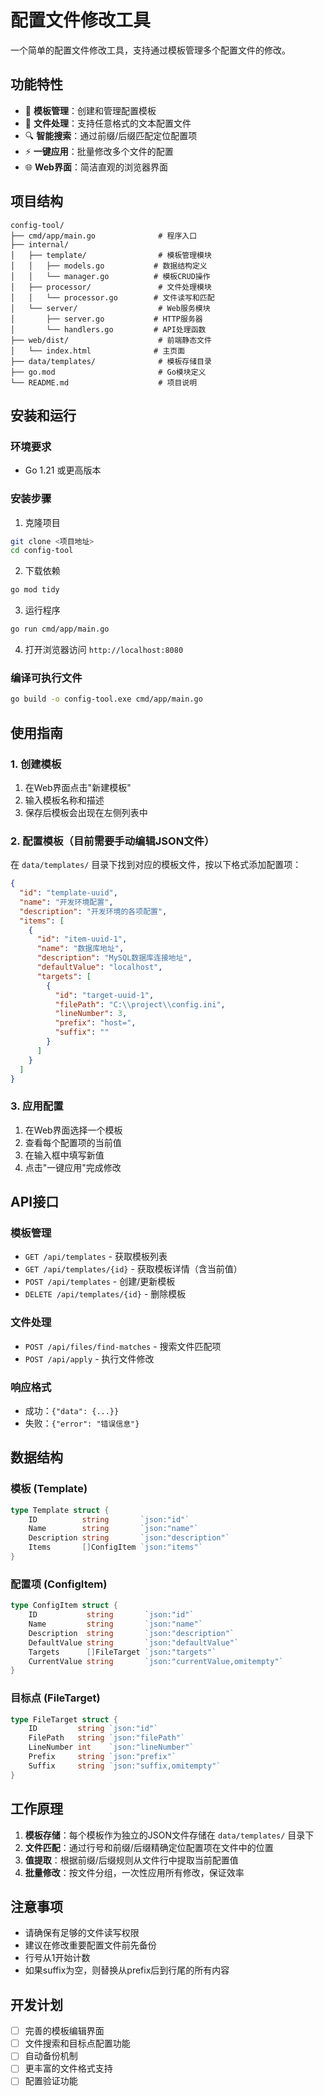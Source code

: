 # 配置文件修改工具

一个简单的配置文件修改工具，支持通过模板管理多个配置文件的修改。

## 功能特性

- 🎯 **模板管理**：创建和管理配置模板
- 📁 **文件处理**：支持任意格式的文本配置文件
- 🔍 **智能搜索**：通过前缀/后缀匹配定位配置项
- ⚡ **一键应用**：批量修改多个文件的配置
- 🌐 **Web界面**：简洁直观的浏览器界面

## 项目结构

```
config-tool/
├── cmd/app/main.go              # 程序入口
├── internal/
│   ├── template/                # 模板管理模块
│   │   ├── models.go           # 数据结构定义
│   │   └── manager.go          # 模板CRUD操作
│   ├── processor/               # 文件处理模块
│   │   └── processor.go        # 文件读写和匹配
│   └── server/                  # Web服务模块
│       ├── server.go           # HTTP服务器
│       └── handlers.go         # API处理函数
├── web/dist/                    # 前端静态文件
│   └── index.html              # 主页面
├── data/templates/              # 模板存储目录
├── go.mod                       # Go模块定义
└── README.md                    # 项目说明
```

## 安装和运行

### 环境要求
- Go 1.21 或更高版本

### 安装步骤
1. 克隆项目
```bash
git clone <项目地址>
cd config-tool
```

2. 下载依赖
```bash
go mod tidy
```

3. 运行程序
```bash
go run cmd/app/main.go
```

4. 打开浏览器访问 `http://localhost:8080`

### 编译可执行文件
```bash
go build -o config-tool.exe cmd/app/main.go
```

## 使用指南

### 1. 创建模板
1. 在Web界面点击"新建模板"
2. 输入模板名称和描述
3. 保存后模板会出现在左侧列表中

### 2. 配置模板（目前需要手动编辑JSON文件）
在 `data/templates/` 目录下找到对应的模板文件，按以下格式添加配置项：

```json
{
  "id": "template-uuid",
  "name": "开发环境配置",
  "description": "开发环境的各项配置",
  "items": [
    {
      "id": "item-uuid-1",
      "name": "数据库地址",
      "description": "MySQL数据库连接地址",
      "defaultValue": "localhost",
      "targets": [
        {
          "id": "target-uuid-1",
          "filePath": "C:\\project\\config.ini",
          "lineNumber": 3,
          "prefix": "host=",
          "suffix": ""
        }
      ]
    }
  ]
}
```

### 3. 应用配置
1. 在Web界面选择一个模板
2. 查看每个配置项的当前值
3. 在输入框中填写新值
4. 点击"一键应用"完成修改

## API接口

### 模板管理
- `GET /api/templates` - 获取模板列表
- `GET /api/templates/{id}` - 获取模板详情（含当前值）
- `POST /api/templates` - 创建/更新模板
- `DELETE /api/templates/{id}` - 删除模板

### 文件处理
- `POST /api/files/find-matches` - 搜索文件匹配项
- `POST /api/apply` - 执行文件修改

### 响应格式
- 成功：`{"data": {...}}`
- 失败：`{"error": "错误信息"}`

## 数据结构

### 模板 (Template)
```go
type Template struct {
    ID          string       `json:"id"`
    Name        string       `json:"name"`
    Description string       `json:"description"`
    Items       []ConfigItem `json:"items"`
}
```

### 配置项 (ConfigItem)
```go
type ConfigItem struct {
    ID           string       `json:"id"`
    Name         string       `json:"name"`
    Description  string       `json:"description"`
    DefaultValue string       `json:"defaultValue"`
    Targets      []FileTarget `json:"targets"`
    CurrentValue string       `json:"currentValue,omitempty"`
}
```

### 目标点 (FileTarget)
```go
type FileTarget struct {
    ID         string `json:"id"`
    FilePath   string `json:"filePath"`
    LineNumber int    `json:"lineNumber"`
    Prefix     string `json:"prefix"`
    Suffix     string `json:"suffix,omitempty"`
}
```

## 工作原理

1. **模板存储**：每个模板作为独立的JSON文件存储在 `data/templates/` 目录下
2. **文件匹配**：通过行号和前缀/后缀精确定位配置项在文件中的位置
3. **值提取**：根据前缀/后缀规则从文件行中提取当前配置值
4. **批量修改**：按文件分组，一次性应用所有修改，保证效率

## 注意事项

- 请确保有足够的文件读写权限
- 建议在修改重要配置文件前先备份
- 行号从1开始计数
- 如果suffix为空，则替换从prefix后到行尾的所有内容

## 开发计划

- [ ] 完善的模板编辑界面
- [ ] 文件搜索和目标点配置功能
- [ ] 自动备份机制
- [ ] 更丰富的文件格式支持
- [ ] 配置验证功能 